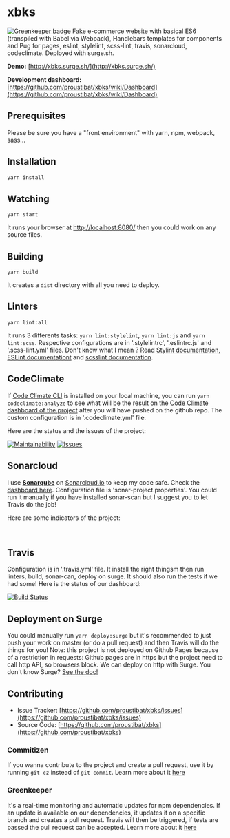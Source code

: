 # xbks

[![Greenkeeper badge](https://badges.greenkeeper.io/proustibat/xbks.svg)](https://greenkeeper.io/)
Fake e-commerce website with basical ES6 (transpiled with Babel via Webpack), Handlebars templates for components and Pug for pages, eslint, stylelint, scss-lint, travis, sonarcloud, codeclimate. 
Deployed with surge.sh.

**Demo:** [http://xbks.surge.sh/](http://xbks.surge.sh/)

**Development dashboard:** [https://github.com/proustibat/xbks/wiki/Dashboard](https://github.com/proustibat/xbks/wiki/Dashboard)

## Prerequisites
Please be sure you have a "front environment" with yarn, npm, webpack, sass...

## Installation
```bash
yarn install
```

## Watching
```
yarn start
```
It runs your browser at [http://localhost:8080/](http://localhost:8080/) then you could work on any source files.

## Building
```
yarn build
```
It creates a `dist` directory with all you need to deploy.

## Linters
```
yarn lint:all 
```
It runs 3 differents tasks: `yarn lint:stylelint`, `yarn lint:js` and `yarn lint:scss`.
Respective configurations are in '.stylelintrc', '.eslintrc.js' and '.scss-lint.yml' files.
Don't know what I mean ? Read [Stylint documentation](https://stylelint.io/), [ESLint documentationt](https://eslint.org/) and [scsslint documentation](https://github.com/brigade/scss-lint/blob/master/README.md).


## CodeClimate
If [Code Climate CLI](https://github.com/codeclimate/codeclimate) is installed on your local machine, you can run `yarn codeclimate:analyze` to see what will be the result on the [Code Climate dashboard of the project](https://codeclimate.com/github/proustibat/xbks) after you will have pushed on the github repo.
The custom configuration is in '.codeclimate.yml' file.

Here are the status and the issues of the project:

[![Maintainability](https://api.codeclimate.com/v1/badges/429061f29db6bc8f6015/maintainability)](https://codeclimate.com/github/proustibat/xbks/maintainability)
[![Issues](https://img.shields.io/codeclimate/issues/github/proustibat/xbks.svg)](https://codeclimate.com/github/proustibat/xbks/issues)

## Sonarcloud
I use **[Sonarqube](https://www.sonarqube.org/)** on [Sonarcloud.io](https://about.sonarcloud.io/get-started/) to keep my code safe.
Check the [dashboard here](https://sonarcloud.io/dashboard?id=prstbt.xbks).
Configuration file is 'sonar-project.properties'.
You could run it manually if you have installed sonar-scan but I suggest you to let Travis do the job!

Here are some indicators of the project:

<a href="https://sonarcloud.io/component_measures?id=prstbt.xbks&metric=open_issues" target="_blank"><img src="https://sonarcloud.io/api/badges/measure?key=prstbt.xbks&metric=open_issues" alt="" /></a>
<a href="https://sonarcloud.io/component_measures?id=prstbt.xbks&metric=code_smells" target="_blank"><img src="https://sonarcloud.io/api/badges/measure?key=prstbt.xbks&metric=code_smells" alt="" /></a>
<a href="https://sonarcloud.io/component_measures?id=prstbt.xbks&metric=sqale_index" target="_blank"><img src="https://sonarcloud.io/api/badges/measure?key=prstbt.xbks&metric=sqale_index" alt="" /></a>
<a href="https://sonarcloud.io/component_measures?id=prstbt.xbks&metric=comment_lines_density" target="_blank"><img src="https://sonarcloud.io/api/badges/measure?key=prstbt.xbks&metric=comment_lines_density" alt="" /></a>

## Travis 
Configuration is in '.travis.yml' file. It install the right thingsm then run linters, build, sonar-can, deploy on surge. 
It should also run the tests if we had some!
Here is the status of our dashboard:

[![Build Status](https://travis-ci.org/proustibat/xbks.svg?branch=master)](https://travis-ci.org/proustibat/xbks)


## Deployment on Surge
You could manually run `yarn deploy:surge` but it's recommended to just push your work on master (or do a pull request) and then Travis will do the things for you!
Note: this project is not deployed on Github Pages because of a restriction in requests: Github pages are in https but the project need to call http API, so browsers block. 
We can deploy on http with Surge.
You don't know Surge? [See the doc!](https://surge.sh/)

## Contributing

- Issue Tracker: [https://github.com/proustibat/xbks/issues](https://github.com/proustibat/xbks/issues)
- Source Code: [https://github.com/proustibat/xbks](https://github.com/proustibat/xbks)


### Commitizen
If you wanna contribute to the project and create a pull request, use it by running `git cz` instead of `git commit`.
Learn more about it [here](https://github.com/commitizen/cz-cli)

### Greenkeeper
It's a real-time monitoring and automatic updates for npm dependencies. If an update is available on our dependencies, it updates it on a specific branch and creates a pull request. 
Travis will then be triggered, if tests are passed the pull request can be accepted.
Learn more about it [here](https://greenkeeper.io/)



